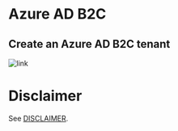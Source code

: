 # Azure AD B2C

## Create an Azure AD B2C tenant

![link](./Create%20a%20tenant)



# Disclaimer
See [DISCLAIMER](./DISCLAIMER.md).